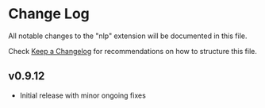 # Change Log
All notable changes to the "nlp" extension will be documented in this file.

Check [Keep a Changelog](http://keepachangelog.com/) for recommendations on how to structure this file.

## v0.9.12
- Initial release with minor ongoing fixes